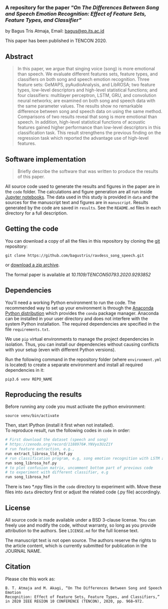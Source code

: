 ### A repository for the paper *"On The Differences Between Song and Speech Emotion Recognition: Effect of Feature Sets, Feature Types, and Classifier"*

by
Bagus Tris Atmaja,
Email: bagus@ep.its.ac.id

This paper has been published in TENCON 2020.

## Abstract

> In this paper, we argue that singing voice (song) is
> more emotional than speech. We evaluate different features 
> sets, feature types, and classifiers on both song and 
> speech emotion recognition. Three feature sets: GeMAPS, 
> pyAudioAnalysis, and LibROSA; two feature types, low-level 
> descriptors and high-level statistical functions; and 
> four classifiers: multilayer perceptron, LSTM, GRU, 
> and convolution neural networks; are examined on both 
> song and speech data with the same parameter values. 
> The results show no remarkable difference between song 
> and speech data on using the same method. Comparisons of 
> two results reveal that song is more emotional than speech. 
> In addition, high-level statistical functions of acoustic 
> features gained higher performance than low-level 
> descriptors in this classification task. This result 
> strengthens the previous finding on the regression task 
> which reported the advantage use of high-level features.

## Software implementation

> Briefly describe the software that was written to produce the results of this
> paper.

All source code used to generate the results and figures in the paper are in
the `code` folder.
The calculations and figure generation are all run inside
[Jupyter notebooks](http://jupyter.org/).
The data used in this study is provided in `data` and the sources for the
manuscript text and figures are in `manuscript`.
Results generated by the code are saved in `results`.
See the `README.md` files in each directory for a full description.


## Getting the code

You can download a copy of all the files in this repository by cloning the
[git](https://git-scm.com/) repository:

    git clone https://github.com/bagustris/ravdess_song_speech.git

or [download a zip archive](https://github.com/bagustris/avdess_song_speech).

The formal paper is available at *10.1109/TENCON50793.2020.9293852*


## Dependencies

You'll need a working Python environment to run the code.
The recommended way to set up your environment is through the
[Anaconda Python distribution](https://www.anaconda.com/download/) which
provides the `conda` package manager.
Anaconda can be installed in your user directory and does not interfere with
the system Python installation.
The required dependencies are specified in the file `requirements.txt`.

We use `pip` virtual environments to manage the project dependencies in
isolation.
Thus, you can install our dependencies without causing conflicts with your
setup (even with different Python versions).

Run the following command in the repository folder (where `environment.yml`
is located) to create a separate environment and install all required
dependencies in it:

    pip3.6 venv REPO_NAME


## Reproducing the results

Before running any code you must activate the python environment:

    source venv/bin/activate

Then, start IPython (install it first when not installed).  
To reproduce result,  run the following codes in `code` in order:  

```bash
# First download the dataset (speech and song)
# https://zenodo.org/record/1188976#.YNVyo3UzZ1Y
# run feature extraction, e.g., 
run extract_librosa_lld_hsf.py
# run classification program, e.g, song emotion recognition with LSTM and HSF
run song_librosa_hsf.py
# to plot confusion matrix, uncomment bottom part of previous code
# to experiment with different classifier, e.g
run song_librosa_hsf
```

There is two *.npy files in the `code` directory to experiment with. Move these
files into `data` directory first or adjust the related code (.py file)
accordingly.

## License

All source code is made available under a BSD 3-clause license. You can freely
use and modify the code, without warranty, so long as you provide attribution
to the authors. See `LICENSE.md` for the full license text.

The manuscript text is not open source. The authors reserve the rights to the
article content, which is currently submitted for publication in the
JOURNAL NAME.


## Citation
Please cite this work as:  
```
B. T. Atmaja and M. Akagi, “On The Differences Between Song and Speech Emotion 
Recognition: Effect of Feature Sets, Feature Types, and Classifiers,” 
in 2020 IEEE REGION 10 CONFERENCE (TENCON), 2020, pp. 968–972.
```
